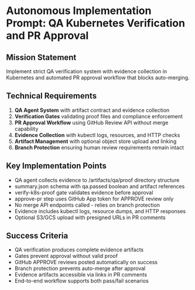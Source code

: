 # Autonomous Implementation Prompt: QA Kubernetes Verification and PR Approval

## Mission Statement
Implement strict QA verification system with evidence collection in Kubernetes and automated PR approval workflow that blocks auto-merging.

## Technical Requirements
1. **QA Agent System** with artifact contract and evidence collection
2. **Verification Gates** validating proof files and compliance enforcement
3. **PR Approval Workflow** using GitHub Review API without merge capability
4. **Evidence Collection** with kubectl logs, resources, and HTTP checks
5. **Artifact Management** with optional object store upload and linking
6. **Branch Protection** ensuring human review requirements remain intact

## Key Implementation Points
- QA agent collects evidence to /artifacts/qa/proof directory structure
- summary.json schema with qa.passed boolean and artifact references
- verify-k8s-proof gate validates evidence before approval
- approve-pr step uses GitHub App token for APPROVE review only
- No merge API endpoints called - relies on branch protection
- Evidence includes kubectl logs, resource dumps, and HTTP responses
- Optional S3/GCS upload with presigned URLs in PR comments

## Success Criteria
- QA verification produces complete evidence artifacts
- Gates prevent approval without valid proof
- GitHub APPROVE reviews posted automatically on success
- Branch protection prevents auto-merge after approval
- Evidence artifacts accessible via links in PR comments
- End-to-end workflow supports both pass/fail scenarios